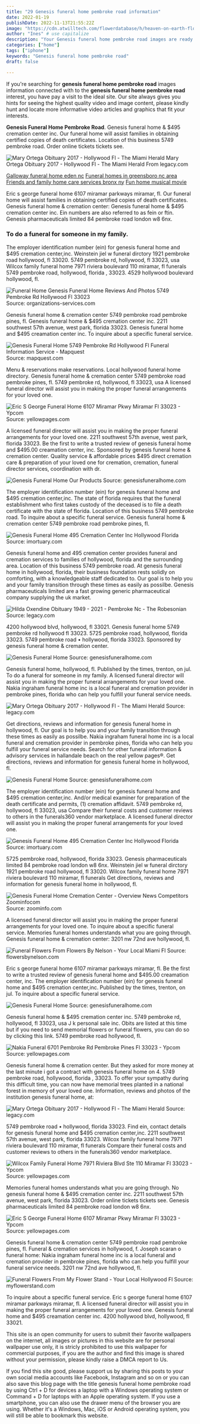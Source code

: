 ```yaml
---
title: "29 Genesis funeral home pembroke road information"
date: 2022-01-19
publishDate: 2022-11-13T21:55:22Z
image: "https://cdn.atwilltech.com/flowerdatabase/h/heaven-on-earth-flower-arrangement.167.jpg"
author: "Ines" # use capitalize
description: "Your Genesis funeral home pembroke road images are ready. Genesis funeral home pembroke road are a topic that is being searched for and liked by netizens now. You can Get the Genesis funeral home pembroke road files here. Find and Download all royalty-free vectors."
categories: ["home"]
tags: ["iphone"]
keywords: "Genesis funeral home pembroke road"
draft: false

---
```


If you're searching for **genesis funeral home pembroke road** images information connected with to the **genesis funeral home pembroke road** interest, you have pay a visit to the ideal  site.  Our site always  gives you  hints  for seeing  the highest  quality video and image  content, please kindly hunt and locate more informative video articles and graphics  that fit your interests.

**Genesis Funeral Home Pembroke Road**. Genesis funeral home &amp; $495 cremation center inc. Our funeral home will assist families in obtaining certified copies of death certificates. Location of this business 5749 pembroke road. Order online tickets tickets see.

![Mary Ortega Obituary 2017 - Hollywood Fl - The Miami Herald](https://cache.legacy.net/legacy/images/cobrands/herald/photos/photo_003005_4C1A08D413bb12CD9FHYU3CDECAB_1_4C1A08D413bb12D648nVMgWD6543_20170810.jpgx?w=301&amp;h=500&amp;option=3 "Mary Ortega Obituary 2017 - Hollywood Fl - The Miami Herald")
Mary Ortega Obituary 2017 - Hollywood Fl - The Miami Herald From legacy.com

[Galloway funeral home eden nc](/galloway-funeral-home-eden-nc/)
[Funeral homes in greensboro nc area](/funeral-homes-in-greensboro-nc-area/)
[Friends and family home care services bronx ny](/friends-and-family-home-care-services-bronx-ny/)
[Fun home musical movie](/fun-home-musical-movie/)

Eric s george funeral home 6107 miramar parkways miramar, fl. Our funeral home will assist families in obtaining certified copies of death certificates. Genesis funeral home &amp; cremation center: Genesis funeral home &amp; $495 cremation center inc. Ein numbers are also referred to as fein or ftin. Genesis pharmaceuticals limited 84 pembroke road london w8 6nx.

### To do a funeral for someone in my family.

The employer identification number (ein) for genesis funeral home and $495 cremation center,inc. Weinstein jiel w funeral dirctory 1921 pembroke road hollywood, fl 33020. 5749 pembroke rd, hollywood, fl 33023, usa Wilcox family funeral home 7971 riviera boulevard 110 miramar, fl funerals 5749 pembroke road, hollywood, florida , 33023. 4529 hollywood boulevard hollywood, fl.


![Funeral Home Genesis Funeral Home Reviews And Photos 5749 Pembroke Rd Hollywood Fl 33023](https://lh5.googleusercontent.com/p/AF1QipMa7DRWcDrdbG8UwT_f2WIsMquS4QmNXVmG_K6M "Funeral Home Genesis Funeral Home Reviews And Photos 5749 Pembroke Rd Hollywood Fl 33023")
Source: organizations-services.com

Genesis funeral home &amp; cremation center 5749 pembroke road pembroke pines, fl. Genesis funeral home &amp; $495 cremation center inc. 2211 southwest 57th avenue, west park, florida 33023. Genesis funeral home and $495 creamation center inc. To inquire about a specific funeral service.

![Genesis Funeral Home 5749 Pembroke Rd Hollywood Fl Funeral Information Service - Mapquest](https://s3-media0.fl.yelpcdn.com/bphoto/dYf6Utl9akd5LuI0iC88nA/l.jpg "Genesis Funeral Home 5749 Pembroke Rd Hollywood Fl Funeral Information Service - Mapquest")
Source: mapquest.com

Menu &amp; reservations make reservations. Local hollywood funeral home directory. Genesis funeral home &amp; cremation center 5749 pembroke road pembroke pines, fl. 5749 pembroke rd, hollywood, fl 33023, usa A licensed funeral director will assist you in making the proper funeral arrangements for your loved one.

![Eric S George Funeral Home 6107 Miramar Pkwy Miramar Fl 33023 - Ypcom](https://i1.ypcdn.com/blob/8f4fb47b3f1ef5d9fb51ae6b9f31d4833613d31f_400x280_crop.jpg "Eric S George Funeral Home 6107 Miramar Pkwy Miramar Fl 33023 - Ypcom")
Source: yellowpages.com

A licensed funeral director will assist you in making the proper funeral arrangements for your loved one. 2211 southwest 57th avenue, west park, florida 33023. Be the first to write a trusted review of genesis funeral home and $495.00 creamation center, inc. Sponsored by genesis funeral home &amp; cremation center. Quality service &amp; affordable prices $495 direct cremation care &amp; preparation of your loved one for cremation, cremation, funeral director services, coordination with dr.

![Genesis Funeral Home Our Products](https://www.genesisfuneralhome.com/images/products/casket5.jpg "Genesis Funeral Home Our Products")
Source: genesisfuneralhome.com

The employer identification number (ein) for genesis funeral home and $495 cremation center,inc. The state of florida requires that the funeral establishment who first takes custody of the deceased is to file a death certificate with the state of florida. Location of this business 5749 pembroke road. To inquire about a specific funeral service. Genesis funeral home &amp; cremation center 5749 pembroke road pembroke pines, fl.

![Genesis Funeral Home 495 Cremation Center Inc Hollywood Florida](https://www.imortuary.com/images/uploaded_images/103979/Screenshot_82.jpg "Genesis Funeral Home 495 Cremation Center Inc Hollywood Florida")
Source: imortuary.com

Genesis funeral home and 495 cremation center provides funeral and cremation services to families of hollywood, florida and the surrounding area. Location of this business 5749 pembroke road. At genesis funeral home in hollywood, florida, their business foundation rests solidly on comforting, with a knowledgeable staff dedicated to. Our goal is to help you and your family transition through these times as easily as possilbe. Genesis pharmaceuticals limited are a fast growing generic pharmaceutical company supplying the uk market.

![Hilda Oxendine Obituary 1949 - 2021 - Pembroke Nc - The Robesonian](https://cache.legacy.net/legacy/images/cobrands/robesonian/photos/126331225_web_hilda-oxendine_20210119.jpgx?w=600&amp;h=500 "Hilda Oxendine Obituary 1949 - 2021 - Pembroke Nc - The Robesonian")
Source: legacy.com

4200 hollywood blvd, hollywood, fl 33021. Genesis funeral home 5749 pembroke rd hollywood fl 33023. 5725 pembroke road, hollywood, florida 33023. 5749 pembroke road • hollywood, florida 33023. Sponsored by genesis funeral home &amp; cremation center.

![Genesis Funeral Home](https://www.genesisfuneralhome.com/images/head_01.jpg "Genesis Funeral Home")
Source: genesisfuneralhome.com

Genesis funeral home, hollywood, fl. Published by the times, trenton, on jul. To do a funeral for someone in my family. A licensed funeral director will assist you in making the proper funeral arrangements for your loved one. Nakia ingraham funeral home inc is a local funeral and cremation provider in pembroke pines, florida who can help you fulfill your funeral service needs.

![Mary Ortega Obituary 2017 - Hollywood Fl - The Miami Herald](https://cache.legacy.net/legacy/images/cobrands/herald/photos/photo_003005_4C1A08D413bb12CD9FHYU3CDECAB_1_4C1A08D413bb12D648nVMgWD6543_20170810.jpgx?w=301&amp;h=500&amp;option=3 "Mary Ortega Obituary 2017 - Hollywood Fl - The Miami Herald")
Source: legacy.com

Get directions, reviews and information for genesis funeral home in hollywood, fl. Our goal is to help you and your family transition through these times as easily as possilbe. Nakia ingraham funeral home inc is a local funeral and cremation provider in pembroke pines, florida who can help you fulfill your funeral service needs. Search for other funeral information &amp; advisory services in hallandale beach on the real yellow pages®. Get directions, reviews and information for genesis funeral home in hollywood, fl.

![Genesis Funeral Home](https://www.genesisfuneralhome.com/images/home_urn1.jpg "Genesis Funeral Home")
Source: genesisfuneralhome.com

The employer identification number (ein) for genesis funeral home and $495 cremation center,inc. And/or medical examiner for preparation of the death certificate and permits, (1) cremation affidavit. 5749 pembroke rd, hollywood, fl 33023, usa Compare their funeral costs and customer reviews to others in the funerals360 vendor marketplace. A licensed funeral director will assist you in making the proper funeral arrangements for your loved one.

![Genesis Funeral Home 495 Cremation Center Inc Hollywood Florida](https://www.imortuary.com/images/uploaded_images/103979/Screenshot_87.jpg "Genesis Funeral Home 495 Cremation Center Inc Hollywood Florida")
Source: imortuary.com

5725 pembroke road, hollywood, florida 33023. Genesis pharmaceuticals limited 84 pembroke road london w8 6nx. Weinstein jiel w funeral dirctory 1921 pembroke road hollywood, fl 33020. Wilcox family funeral home 7971 riviera boulevard 110 miramar, fl funerals Get directions, reviews and information for genesis funeral home in hollywood, fl.

![Genesis Funeral Home Cremation Center - Overview News Competitors Zoominfocom](https://storage.zoominfo.com/1658253547 "Genesis Funeral Home Cremation Center - Overview News Competitors Zoominfocom")
Source: zoominfo.com

A licensed funeral director will assist you in making the proper funeral arrangements for your loved one. To inquire about a specific funeral service. Memories funeral homes understands what you are going through. Genesis funeral home &amp; cremation center: 3201 nw 72nd ave hollywood, fl.

![Funeral Flowers From Flowers By Nelson - Your Local Miami Fl](https://cdn.atwilltech.com/flowerdatabase/c/crimson-departure-standing-spray-SY020818.300.jpg "Funeral Flowers From Flowers By Nelson - Your Local Miami Fl")
Source: flowersbynelson.com

Eric s george funeral home 6107 miramar parkways miramar, fl. Be the first to write a trusted review of genesis funeral home and $495.00 creamation center, inc. The employer identification number (ein) for genesis funeral home and $495 cremation center,inc. Published by the times, trenton, on jul. To inquire about a specific funeral service.

![Genesis Funeral Home](https://www.genesisfuneralhome.com/images/home_urn2.jpg "Genesis Funeral Home")
Source: genesisfuneralhome.com

Genesis funeral home &amp; $495 cremation center inc. 5749 pembroke rd, hollywood, fl 33023, usa J k personal sale inc. Obits are listed at this time but if you need to send memorial flowers or funeral flowers, you can do so by clicking this link. 5749 pembroke road hollywood, fl.

![Nakia Funeral 6701 Pembroke Rd Pembroke Pines Fl 33023 - Ypcom](https://i1.ypcdn.com/blob/fa16b322933c2d151da7d1783d875c9a7a5734c7_400x280_crop.jpg "Nakia Funeral 6701 Pembroke Rd Pembroke Pines Fl 33023 - Ypcom")
Source: yellowpages.com

Genesis funeral home &amp; cremation center. But they asked for more money at the last minute i got a contract with genesis funeral home on 4. 5749 pembroke road, hollywood, florida , 33023. To offer your sympathy during this difficult time, you can now have memorial trees planted in a national forest in memory of your loved one. Information, reviews and photos of the institution genesis funeral home, at:

![Mary Ortega Obituary 2017 - Hollywood Fl - The Miami Herald](https://cache.legacy.net/legacy/images/cobrands/herald/photos/photo_003005_4C1A08D413bb12CD9FHYU3CDECAB_1_4C1A08D413bb12D648nVMgWD6543_20170810.jpgx?w=600&amp;h=500 "Mary Ortega Obituary 2017 - Hollywood Fl - The Miami Herald")
Source: legacy.com

5749 pembroke road • hollywood, florida 33023. Find ein, contact details for genesis funeral home and $495 cremation center,inc. 2211 southwest 57th avenue, west park, florida 33023. Wilcox family funeral home 7971 riviera boulevard 110 miramar, fl funerals Compare their funeral costs and customer reviews to others in the funerals360 vendor marketplace.

![Wilcox Family Funeral Home 7971 Riviera Blvd Ste 110 Miramar Fl 33023 - Ypcom](https://i2.ypcdn.com/blob/f25d8c7b4bb1d21e283723fe5f4007a8beec2df6_400x280_crop.jpg "Wilcox Family Funeral Home 7971 Riviera Blvd Ste 110 Miramar Fl 33023 - Ypcom")
Source: yellowpages.com

Memories funeral homes understands what you are going through. No genesis funeral home &amp; $495 cremation center inc. 2211 southwest 57th avenue, west park, florida 33023. Order online tickets tickets see. Genesis pharmaceuticals limited 84 pembroke road london w8 6nx.

![Eric S George Funeral Home 6107 Miramar Pkwy Miramar Fl 33023 - Ypcom](https://i3.ypcdn.com/blob/d611a8b7224fc9871a7a83aba299bdb8b4479561_400x280_crop.jpg "Eric S George Funeral Home 6107 Miramar Pkwy Miramar Fl 33023 - Ypcom")
Source: yellowpages.com

Genesis funeral home &amp; cremation center 5749 pembroke road pembroke pines, fl. Funeral &amp; cremation services in hollywood, f. Joseph scaran o funeral home: Nakia ingraham funeral home inc is a local funeral and cremation provider in pembroke pines, florida who can help you fulfill your funeral service needs. 3201 nw 72nd ave hollywood, fl.

![Funeral Flowers From My Flower Stand - Your Local Hollywood Fl](https://cdn.atwilltech.com/flowerdatabase/h/heaven-on-earth-flower-arrangement.167.jpg "Funeral Flowers From My Flower Stand - Your Local Hollywood Fl")
Source: myflowerstand.com

To inquire about a specific funeral service. Eric s george funeral home 6107 miramar parkways miramar, fl. A licensed funeral director will assist you in making the proper funeral arrangements for your loved one. Genesis funeral home and $495 creamation center inc. 4200 hollywood blvd, hollywood, fl 33021.

This site is an open community for users to submit their favorite wallpapers on the internet, all images or pictures in this website are for personal wallpaper use only, it is stricly prohibited to use this wallpaper for commercial purposes, if you are the author and find this image is shared without your permission, please kindly raise a DMCA report to Us.

If you find this site good, please support us by sharing this posts to your own social media accounts like Facebook, Instagram and so on or you can also save this blog page with the title genesis funeral home pembroke road by using Ctrl + D for devices a laptop with a Windows operating system or Command + D for laptops with an Apple operating system. If you use a smartphone, you can also use the drawer menu of the browser you are using. Whether it's a Windows, Mac, iOS or Android operating system, you will still be able to bookmark this website.
